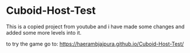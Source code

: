 # Cuboid-Host-Test

This is a copied project from youtube and i have made some changes and added some more levels into it.

to try the game go to: https://haerambjajpura.github.io/Cuboid-Host-Test/
